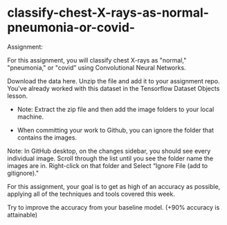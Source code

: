 # classify-chest-X-rays-as-normal-pneumonia-or-covid-
Assignment:

For this assignment, you will classify chest X-rays as "normal," "pneumonia," or "covid" using Convolutional Neural Networks.

Download the data here. Unzip the file and add it to your assignment repo. You've already worked with this dataset in the Tensorflow Dataset Objects lesson.
   - Note: Extract the zip file and then add the image folders to your local machine.
     
   - When committing your work to Github, you can ignore the folder that contains the images.

Note: In GitHub desktop, on the changes sidebar, you should see every individual image. Scroll through the list until you see the folder name the images are in. Right-click on that folder and Select “Ignore File (add to gitignore)."​

For this assignment, your goal is to get as high of an accuracy as possible, applying all of the techniques and tools covered this week.

Try to improve the accuracy from your baseline model. (+90% accuracy is attainable)

